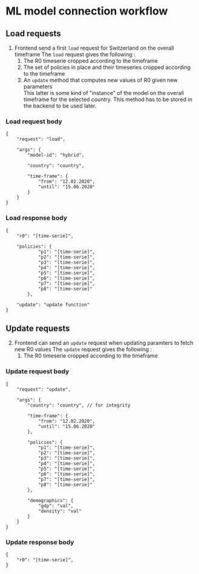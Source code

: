 # ML model connection workflow

## Load requests

1. Frontend send a first `load` request for Switzerland on the overall timeframe
    The `load` request gives the following : 
    1. The R0 timeserie cropped according to the timeframe
    2. The set of policies in place and their timeseries cropped according to the timeframe
    3. An `update` method that computes new values of R0 given new parameters <br>
        This latter is some kind of "instance" of the model on the overall timeframe for the selected country. This method has to be stored in the backend to be used later.

### Load request body

```
{
    "request": "load",
    
    "args": {
        "model-id": "hybrid",
    
        "country": "country",
            
        "time-frame": {
            "from": "12.02.2020",
            "until": "15.06.2020"
        }
    }
}
```

### Load response body

```
{
    "r0": "[time-serie]",

    "policies": {
            "p1": "[time-serie]",
            "p2": "[time-serie]",
            "p3": "[time-serie]",
            "p4": "[time-serie]",
            "p5": "[time-serie]",
            "p6": "[time-serie]",
            "p7": "[time-serie]",
            "p8": "[time-serie]"
        },

    "update": "update function"
}
```

## Update requests

2. Frontend can send an `update` request when updating paramters to fetch new R0 values
    The `update` request gives the following :
    1. The R0 timeserie cropped according to the timeframe

### Update request body

```
{
    "request": "update",

    "args": {
        "country": "country", // for integrity
            
        "time-frame": {
            "from": "12.02.2020",
            "until": "15.06.2020"
        },
            
        "policies": {
            "p1": "[time-serie]",
            "p2": "[time-serie]",
            "p3": "[time-serie]",
            "p4": "[time-serie]",
            "p5": "[time-serie]",
            "p6": "[time-serie]",
            "p7": "[time-serie]",
            "p8": "[time-serie]"
        },

        "demographics": {
            "gdp": "val",
            "density": "val"
        }
    }
}
```

### Update response body

```
{
    "r0": "[time-serie]",
}
```
